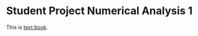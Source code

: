 Student Project Numerical Analysis 1
====================================

This is [text book].

[text book]: http://www.vssd.nl/hlf/a026.htm
